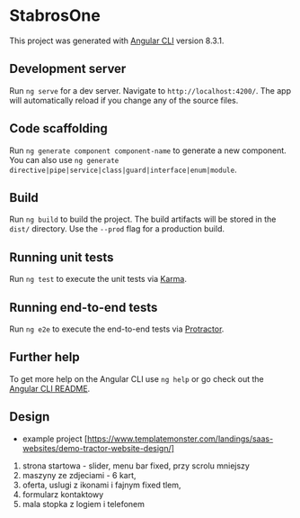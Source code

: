 # StabrosOne

This project was generated with [Angular CLI](https://github.com/angular/angular-cli) version 8.3.1.

## Development server

Run `ng serve` for a dev server. Navigate to `http://localhost:4200/`. The app will automatically reload if you change any of the source files.

## Code scaffolding

Run `ng generate component component-name` to generate a new component. You can also use `ng generate directive|pipe|service|class|guard|interface|enum|module`.

## Build

Run `ng build` to build the project. The build artifacts will be stored in the `dist/` directory. Use the `--prod` flag for a production build.

## Running unit tests

Run `ng test` to execute the unit tests via [Karma](https://karma-runner.github.io).

## Running end-to-end tests

Run `ng e2e` to execute the end-to-end tests via [Protractor](http://www.protractortest.org/).

## Further help

To get more help on the Angular CLI use `ng help` or go check out the [Angular CLI README](https://github.com/angular/angular-cli/blob/master/README.md).


## Design 

 - example project [https://www.templatemonster.com/landings/saas-websites/demo-tractor-website-design/]
 
 1. strona startowa - slider, menu bar fixed, przy scrolu mniejszy 
 2. maszyny ze zdjeciami - 6 kart,
 3. oferta, uslugi z ikonami i fajnym fixed tlem, 
 4. formularz kontaktowy 
 5. mala stopka z logiem i telefonem  

